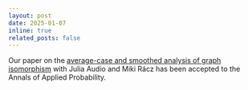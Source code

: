 ```yaml
---
layout: post
date: 2025-01-07
inline: true
related_posts: false
---
```

Our paper on the [average-case and smoothed analysis of graph isomorphism](https://arxiv.org/abs/2211.16454) with Julia Audio and Miki Rácz has been accepted to the Annals of Applied Probability.
